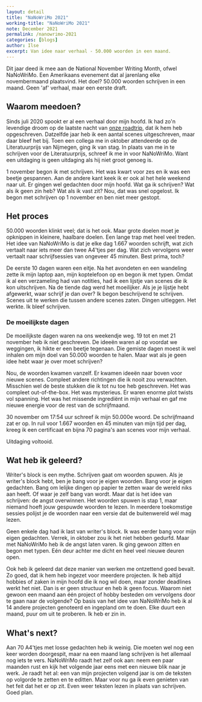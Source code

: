 ```yaml
---
layout: detail
title: "NaNoWriMo 2021"
working-title: "NaNoWriMo 2021"
note: December 2021
permalink: /nanowrimo-2021
categories: [blogs]
author: Ilse
excerpt: Van idee naar verhaal - 50.000 woorden in een maand.
---
```


Dit jaar deed ik mee aan de National November Writing Month, ofwel NaNoWriMo. Een Amerikaans evenement dat al jarenlang elke novembermaand plaatsvind. Het doel? 50.000 woorden schrijven in een maand. Geen 'af' verhaal, maar een eerste draft.

## Waarom meedoen?
Sinds juli 2020 spookt er al een verhaal door mijn hoofd. Ik had zo'n levendige droom op de laatste nacht van [onze roadtrip](/roadtrip-2020), dat ik hem heb opgeschreven. Datzelfde jaar heb ik een aantal scenes uitgeschreven, maar daar bleef het bij. Toen een collega me in oktober attendeerde op de Literatuurprijs van Nijmegen, ging ik van stag. In plaats van me in te schrijven voor de Literatuurprijs, schreef ik me in voor NaNoWriMo. Want een uitdaging is geen uitdaging als hij niet groot genoeg is.

1 november begon ik met schrijven. Het was kwart voor zes en ik was een beetje gespannen. Aan de andere kant keek ik er ook al het hele weekend naar uit. Er gingen wel gedachten door mijn hoofd. Wat ga ik schrijven? Wat als ik geen zin heb? Wat als ik vast zit? Nou, dat was snel opgelost. Ik begon met schrijven op 1 november en ben niet meer gestopt.

## Het proces
50.000 woorden klinkt veel; dat is het ook. Maar grote doelen moet je opknippen in kleinere, haalbare doelen. Een lange trap met heel veel treden. Het idee van NaNoWriMo is dat je elke dag 1.667 woorden schrijft, wat zich vertaalt naar iets meer dan twee A4'tjes per dag. Wat zich vervolgens weer vertaalt naar schrijfsessies van ongeveer 45 minuten. Best prima, toch?

De eerste 10 dagen waren een eitje. Na het avondeten en een wandeling zette ik mijn laptop aan, mijn koptelefoon op en begon ik met typen. Omdat ik al een verzameling had van notities, had ik een lijstje van scenes die ik kon uitschrijven. Na de tiende dag werd het moeilijker. Als je je lijstje hebt afgewerkt, waar schrijf je dan over? Ik begon beschrijvend te schrijven. Scenes uit te werken die tussen andere scenes zaten. Dingen uitleggen. Het werkte. Ik bleef schrijven.

### De moeilijkste dagen
De moeilijkste dagen waren na ons weekendje weg. 19 tot en met 21 november heb ik niet geschreven. De ideeën waren al op voordat we weggingen, ik hikte er een beetje tegenaan. Die gemiste dagen moest ik wel inhalen om mijn doel van 50.000 woorden te halen. Maar wat als je geen idee hebt waar je over moet schrijven?

Nou, de woorden kwamen vanzelf. Er kwamen ideeën naar boven voor nieuwe scenes. Compleet andere richtingen die ik nooit zou verwachten. Misschien wel de beste stukken die ik tot nu toe heb geschreven. Het was compleet out-of-the-box. Het was mysterieus. Er waren enorme plot twists vol spanning. Het was het missende ingrediënt in mijn verhaal en gaf me nieuwe energie voor de rest van de schrijfmaand.

30 november om 17:54 uur schreef ik mijn 50.000e woord. De schrijfmaand zat er op. In ruil voor 1.667 woorden en 45 minuten van mijn tijd per dag, kreeg ik een certificaat en bijna 70 pagina's aan scenes voor mijn verhaal.

Uitdaging voltooid.

## Wat heb ik geleerd?
Writer's block is een mythe. Schrijven gaat om woorden spuwen. Als je writer's block hebt, ben je bang voor je eigen woorden. Bang voor je eigen gedachten. Bang om lelijke dingen op papier te zetten waar de wereld niks aan heeft. Of waar je zelf bang van wordt. Maar dat is het idee van schrijven: de angst overwinnen. Het woorden spuwen is stap 1, maar niemand hoeft jouw gespuwde woorden te lezen. In meerdere toekomstige sessies polijst je de woorden naar een versie dat de buitenwereld wél mag lezen.

Geen enkele dag had ik last van writer's block. Ik was eerder bang voor mijn eigen gedachten. Verrek, in oktober zou ik het niet hebben gedurfd. Maar met NaNoWriMo heb ik de angst laten varen. Ik ging gewoon zitten en begon met typen. Eén deur achter me dicht en heel veel nieuwe deuren open.

Ook heb ik geleerd dat deze manier van werken me ontzettend goed bevalt. Zo goed, dat ik hem heb ingezet voor meerdere projecten. Ik heb altijd hobbies of zaken in mijn hoofd die ik nog wil doen, maar zonder deadlines werkt het niet. Dan is er geen structuur en heb ik geen focus. Waarom niet gewoon een maand aan één project of hobby besteden om vervolgens door te gaan naar de volgende? Op basis van het idee van NaNoWriMo heb ik al 14 andere projecten genoteerd en ingepland om te doen. Elke duurt een maand, puur om uit te proberen. Ik heb er zin in.

## What's next?
Aan 70 A4'tjes met losse gedachten heb ik weinig. Die moeten wel nog een keer worden doorgespit, maar na een maand lang schrijven is het allemaal nog iets te vers. NaNoWriMo raadt het zelf ook aan: neem een paar maanden rust en kijk het volgende jaar eens met een nieuwe blik naar je werk. Je raadt het al: een van mijn projecten volgend jaar is om de teksten op volgorde te zetten en te editten. Maar voor nu ga ik even genieten van het feit dat het er op zit. Even weer teksten lezen in plaats van schrijven. Goed plan.

